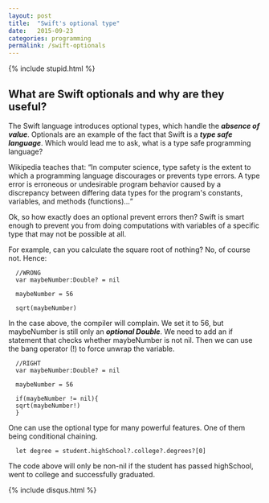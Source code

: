 ```yaml
---
layout: post
title:  "Swift's optional type"
date:   2015-09-23
categories: programming
permalink: /swift-optionals
---
```

{% include stupid.html %}

## What are Swift optionals and why are they useful?

The Swift language introduces optional types, which handle the ***absence of value***. Optionals are an example of the fact that Swift is a ***type safe language***. Which would lead me to ask, what is a type safe programming language?

Wikipedia teaches that: <q>In computer science, type safety is the extent to which a programming language discourages or prevents type errors. A type error is erroneous or undesirable program behavior caused by a discrepancy between differing data types for the program's constants, variables, and methods (functions)...</q>

Ok, so how exactly does an optional prevent errors then? Swift is smart enough to prevent you from doing computations with variables of a specific type that may not be possible at all.

For example, can you calculate the square root of nothing? No, of course not. Hence:

      //WRONG
      var maybeNumber:Double? = nil

      maybeNumber = 56

      sqrt(maybeNumber)

In the case above, the compiler will complain. We set it to 56, but maybeNumber is still only an ***optional Double***. We need to add an if statement that checks whether maybeNumber is not nil. Then we can use the bang operator (!) to force unwrap the variable.

      //RIGHT
      var maybeNumber:Double? = nil

      maybeNumber = 56

      if(maybeNumber != nil){
      sqrt(maybeNumber!)
      }

One can use the optional type for many powerful features. One of them being conditional chaining.

      let degree = student.highSchool?.college?.degrees?[0]

The code above will only be non-nil if the student has passed highSchool, went to college and successfully graduated.

{% include disqus.html %}
